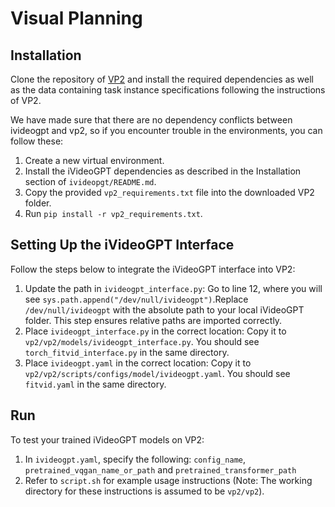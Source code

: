 # Visual Planning

## Installation

Clone the repository of [VP2](https://github.com/s-tian/vp2) and install the required dependencies as well as the data containing task instance specifications following the instructions of VP2. 

We have made sure that there are no dependency conflicts between ivideogpt and vp2, so if you encounter trouble in the environments, you can follow these: 

1.  Create a new virtual environment.
2.  Install the iVideoGPT dependencies as described in the Installation section of `ivideopgt/README.md`. 
3.  Copy the provided `vp2_requirements.txt` file into the downloaded VP2 folder.
4.  Run `pip install -r vp2_requirements.txt`.

## Setting Up the iVideoGPT Interface

Follow the steps below to integrate the iVideoGPT interface into VP2:

1. Update the path in `ivideogpt_interface.py`: Go to line 12, where you will see `sys.path.append("/dev/null/ivideogpt")`.Replace `/dev/null/ivideogpt` with the absolute path to your local iVideoGPT folder. This step ensures relative paths are imported correctly.
2. Place `ivideogpt_interface.py` in the correct location: Copy it to `vp2/vp2/models/ivideogpt_interface.py`. You should see `torch_fitvid_interface.py` in the same directory.
3. Place `ivideogpt.yaml` in the correct location: Copy it to `vp2/vp2/scripts/configs/model/ivideogpt.yaml`. You should see `fitvid.yaml` in the same directory.

## Run

To test your trained iVideoGPT models on VP2:

1. In `ivideogpt.yaml`, specify the following: `config_name`, `pretrained_vqgan_name_or_path` and `pretrained_transformer_path`
2. Refer to `script.sh` for example usage instructions (Note: The working directory for these instructions is assumed to be `vp2/vp2`).
